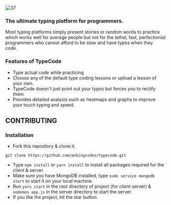 ![37](https://user-images.githubusercontent.com/40923324/99508842-14338800-29ab-11eb-9c0b-4f8acd7a0529.PNG)

### The ultimate typing platform for programmers.

Most typing platforms simply present stories or random words to practice which works well for average people but not for the lethal, fast, perfectionist programmers who cannot afford to be slow and have typos when they code.

### Features of TypeCode
- Type actual code while practicing
- Choose any of the default type coding lessons or upload a lesson of your own.
- TypeCode doesn't just point out your typos but forces you to rectify them.
- Provides detailed analysis such as heatmaps and graphs to improve your touch typing and speed.

## CONTRIBUTING
### Installation
- Fork this repository & clone it.
```
git clone https://github.com/ankingcodes/typecode.git
```
- Type `npm install` or `yarn install` to install all packages required for the client & server.
- Make sure you have MongoDB installed, type `sudo service mongodb start` to start it on your local machine.
- Run `yarn start` in the root directory of project (for client server) & `nodemon app.js` in the server directory to start the server.  
- If you like the project, hit the star button. 

